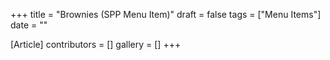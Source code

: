 +++
title = "Brownies (SPP Menu Item)"
draft = false
tags = ["Menu Items"]
date = ""

[Article]
contributors = []
gallery = []
+++